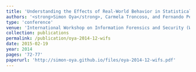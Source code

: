 ```yaml
---
title: 'Understanding the Effects of Real-World Behavior in Statistical Disclosure Attacks'
authors: '<strong>Simon Oya</strong>, Carmela Troncoso, and Fernando Pérez-González'
type: 'conference'
venue: 'International Workshop on Information Forensics and Security (WIFS)'
collection: publications
permalink: /publication/oya-2014-12-wifs
date: 2015-02-19
year: 2014
pages: '72-77'
paperurl: 'http://simon-oya.github.io/files/oya-2014-12-wifs.pdf'
---
```

